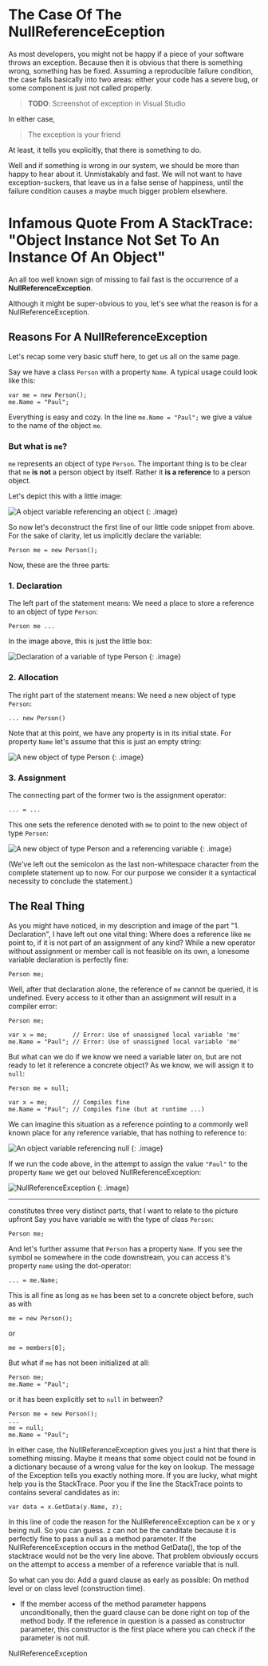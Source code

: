 The Case Of The NullReferenceEception
=====================================

As most developers, you might not be happy if a piece of your software throws an exception. Because then it is obvious that there is something wrong, something has be fixed. Assuming a reproducible failure condition, the case falls basically into two areas: either your code has a severe bug, or some component is just not called properly.

> **TODO**: Screenshot of exception in Visual Studio

In either case,

> The exception is your friend

At least, it tells you explicitly, that there is something to do.

Well and if something is wrong in our system, we should be more than happy to hear about it. Unmistakably and fast. We will not want to have exception-suckers, that leave us in a false sense of happiness, until the failure condition causes a maybe much bigger problem elsewhere.

# Infamous Quote From A StackTrace: "Object Instance Not Set To An Instance Of An Object"

An all too well known sign of missing to fail fast is the occurrence of a  **NullReferenceException**. 

Although it might be super-obvious to you, let's see what the reason is for a NullReferenceException.

## Reasons For A NullReferenceException

Let's recap some very basic stuff here, to get us all on the same page. 

Say we have a class `Person` with a property `Name`. A typical usage could look like this:

    var me = new Person();
	me.Name = "Paul";

Everything is easy and cozy. In the line `me.Name = "Paul";` we give a value to the name of the object `me`.

### But what is `me`?

`me` represents an object of type `Person`. The important thing is to be clear that `me` **is not** a person object by itself. Rather it **is a reference** to a person object.

Let's depict this with a little image:

![A object variable referencing an object](/images/posts/NullReferenceException/ReferenceType.PNG)
{: .image}

So now let's deconstruct the first line of our little code snippet from above. For the sake of clarity, let us implicitly declare the variable:

	Person me = new Person();

Now, these are the three parts:

### 1. Declaration

The left part of the statement means: We need a place to store a reference to an object of type `Person`:

    Person me ...

In the image above, this is just the little box:

![Declaration of a variable of type Person](/images/posts/NullReferenceException/Variable.PNG)
{: .image}


### 2. Allocation

The right part of the statement means: We need a new object of type `Person`:

    ... new Person()

Note that at this point, we have any property is in its initial state. For property `Name` let's assume that this is just an empty string:

![A new object of type Person](/images/posts/NullReferenceException/NewPerson.PNG)
{: .image}


### 3. Assignment

The connecting part of the former two is the assignment operator:

    ... = ...

This one sets the reference denoted with `me` to point to the new object of type `Person`:

![A new object of type Person and a referencing variable](/images/posts/NullReferenceException/NewPersonWithReferenceToIt.PNG)
{: .image}


(We've left out the semicolon as the last non-whitespace character from the complete statement up to now. For our purpose we consider it a syntactical necessity to conclude the statement.)

## The Real Thing

As you might have noticed, in my description and image of the part "1. Declaration", I have left out one vital thing: Where does a reference like `me` point to, if it is not part of an assignment of any kind? While a new operator without assignment or member call is not feasible on its own, a lonesome variable declaration is perfectly fine:

	Person me;

Well, after that declaration alone, the reference of `me` cannot be queried, it is undefined. Every access to it other than an assignment will result in a compiler error:

	Person me;

    var x = me;	      // Error: Use of unassigned local variable 'me'
    me.Name = "Paul"; // Error: Use of unassigned local variable 'me'

But what can we do if we know we need a variable later on, but are not ready to let it reference a concrete object? As we know, we will assign it to `null`:

	Person me = null;

    var x = me;	      // Compiles fine
    me.Name = "Paul"; // Compiles fine (but at runtime ...)

We can imagine this situation as a reference pointing to a commonly well known place for any reference variable, that has nothing to reference to:

![An object variable referencing null](/images/posts/NullReferenceException/ReferenceToNull.PNG)
{: .image}


If we run the code above, in the attempt to assign the value `"Paul"` to the property `Name` we get our beloved NullReferenceException:

![NullReferenceException](/images/posts/NullReferenceException/NullReferenceExceptionDialogVisualStudio.PNG)
{: .image}

 

--------------------------


constitutes three very distinct parts, that I want to relate to the picture upfront
Say you have variable `me` with the type of class `Person`:

    Person me;

And let's further assume that `Person` has a property `Name`.
If you see the symbol `me` somewhere in the code downstream, you can access it's property `name` using the dot-operator:

    ... = me.Name;

This is all fine as long as `me` has been set to a concrete object before, such as with

    me = new Person();

or

    me = members[0];

But what if `me` has not been initialized at all: 

    Person me;
    me.Name = "Paul";

or it has been explicitly set to `null` in between?

    Person me = new Person();
	...
	me = null;
	me.Name = "Paul";

In either case, the NullReferenceException gives you just a hint that there is something missing. Maybe it means that some object could not be found in a dictionary because of a wrong value for the key on lookup. The message of the Exception tells you exactly nothing more. If you are lucky, what might help you is the StackTrace. Poor you if the line the StackTrace points to contains several candidates as in:

    var data = x.GetData(y.Name, z);
    
In this line of code the reason for the NullReferenceException can be x or y being null. So you can guess. z can not be the canditate because it is perfectly fine to pass a null as a method parameter. If the NullReferenceException occurs in the method GetData(), the top of the stacktrace would not be the very line above.
That problem obviously occurs on the attempt to access a member of a reference variable that is null.

So what can you do:
Add a guard clause as early as possible: On method level or on class level (construction time).

- If the member access of the method parameter happens unconditionally, then the guard clause can be done right on top of the method body. If the reference in question is a passed as constructor parameter, this constructor is the first place where you can check if the parameter is not null.


NullReferenceException 
